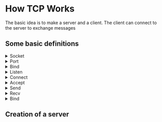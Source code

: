 # How TCP Works

The basic idea is to make a server and a client. The client can connect to the server to exchange messages

## Some basic definitions

<details>
<summary> Socket </summary>
You can think of a socket as something (a structure), maybe a virtual connector which can be used to connect to another socket.<br> Imagine it like a plug that can fit into a matching outlet to establish a connection. 
</details>

<details>
<summary> Port </summary>
edit later
</details>

<details>
<summary> Bind </summary>
edit later
</details>

<details>
<summary> Listen </summary>
edit later
</details>

<details>
<summary> Connect </summary>
edit later
</details>

<details>
<summary> Accept </summary>
edit later
</details>

<details>
<summary> Send </summary>
edit later
</details>

<details>
<summary> Recv </summary>
edit later
</details>

<details>
<summary> Bind </summary>
edit later
</details>

## Creation of a server
